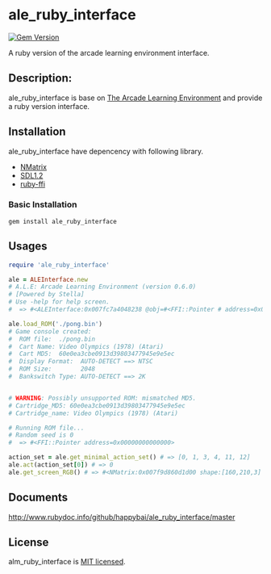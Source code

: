# ale_ruby_interface

[![Gem Version](https://badge.fury.io/rb/ale_ruby_interface.svg)](https://badge.fury.io/rb/ale_ruby_interface)

A ruby version of the arcade learning environment interface.

## Description:

ale_ruby_interface is base on [The Arcade Learning Environment](https://github.com/mgbellemare/Arcade-Learning-Environment) and provide a ruby version interface. 

## Installation

ale_ruby_interface have depencency with following library.

  - [NMatrix](https://github.com/SciRuby/nmatrix)
  - [SDL1.2](https://www.libsdl.org/)
  - [ruby-ffi](https://github.com/ffi/ffi)

### Basic Installation

```shell
gem install ale_ruby_interface
```

## Usages


```ruby
require 'ale_ruby_interface'

ale = ALEInterface.new
# A.L.E: Arcade Learning Environment (version 0.6.0)
# [Powered by Stella]
# Use -help for help screen.
#  => #<ALEInterface:0x007fc7a4048238 @obj=#<FFI::Pointer # address=0x007fc7a267c990>>

ale.load_ROM('./pong.bin')
# Game console created:
#  ROM file:  ./pong.bin
#  Cart Name: Video Olympics (1978) (Atari)
#  Cart MD5:  60e0ea3cbe0913d39803477945e9e5ec
#  Display Format:  AUTO-DETECT ==> NTSC
#  ROM Size:        2048
#  Bankswitch Type: AUTO-DETECT ==> 2K


# WARNING: Possibly unsupported ROM: mismatched MD5.
# Cartridge_MD5: 60e0ea3cbe0913d39803477945e9e5ec
# Cartridge_name: Video Olympics (1978) (Atari)

# Running ROM file...
# Random seed is 0
#  => #<FFI::Pointer address=0x00000000000000>

action_set = ale.get_minimal_action_set() # => [0, 1, 3, 4, 11, 12]
ale.act(action_set[0]) # => 0
ale.get_screen_RGB() # => #<NMatrix:0x007f9d860d1d00 shape:[160,210,3] dtype:int16 stype:dense>

```



## Documents

http://www.rubydoc.info/github/happybai/ale_ruby_interface/master

## License

alm_ruby_interface is [MIT licensed](./LICENSE).


<!--
## FAQ

TBD





sudo apt-get install libsdl1.2-dev libsdl-gfx1.2-dev libsdl-image1.2-dev cmake

mkdir build && cd build
cmake -DUSE_SDL=ON -DUSE_RLGLUE=OFF -DBUILD_EXAMPLES=ON ..
make -j 4



NMatrix workaround

mv /usr/local/bin/gcc-4.9 /usr/local/bin/gcc-4.9-orig
mv /usr/local/bin/g++-4.9 /usr/local/bin/g++-4.9-orig
ln -s $(which clang) /usr/local/bin/gcc-4.9
ln -s $(which clang++) /usr/local/bin/g++-4.9
gem install nmatrix
rm /usr/local/bin/gcc-4.9 /usr/local/bin/g++-4.9
mv /usr/local/bin/gcc-4.9-orig /usr/local/bin/gcc-4.9
mv /usr/local/bin/g++-4.9-orig /usr/local/bin/g++-4.9
 -->
